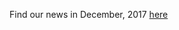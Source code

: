 Find our news in December, 2017 [here](https://drive.google.com/open?id=1kbUkPa3NogKJqhdVET43JZmmOB-gO2LG)
